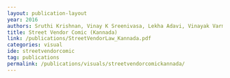 ```yaml
---
layout: publication-layout
year: 2016
authors: Sruthi Krishnan, Vinay K Sreenivasa, Lekha Adavi, Vinayak Varma
title: Street Vendor Comic (Kannada)
link: /publications/StreetVendorLaw_Kannada.pdf
categories: visual
ide: streetvendorcomic
tag: publications
permalink: /publications/visuals/streetvendorcomickannada/
---
```

